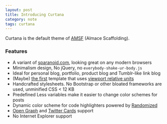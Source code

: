 ```yaml
---
layout: post
title: Introducing Curtana
category: note
tags: curtana
---
```


Curtana is the default theme of [AMSF](https://sparanoid.com/lab/amsf/) (Almace Scaffolding).

### Features

- A variant of [sparanoid.com](https://sparanoid.com/), looking great on any modern browsers
- Minimalism design, No jQuery, no `everybody-shake-ur-body.js`
- Ideal for personal blog, portfolio, product blog and Tumblr-like link blog
- (Maybe) [the first](https://github.com/sparanoid/sparanoid.com/commit/9b44b4c0f57c3dd1e828d828a95cc21b992785ce) template that uses [viewport relative units](https://www.w3.org/TR/css3-values/#viewport-relative-lengths)
- Handcrafted stylesheets. No Bootstrap or other bloated frameworks are used, unminified CSS < 12 KB
- Predefined Less variables make it easier to change color schemes for posts
- Dynamic color scheme for code highlighters powered by [Randomized](https://sparanoid.com/lab/randomized/)
- [Open Graph](http://ogp.me/) and [Twitter Cards](https://dev.twitter.com/docs/cards) support
- No Internet Explorer support
